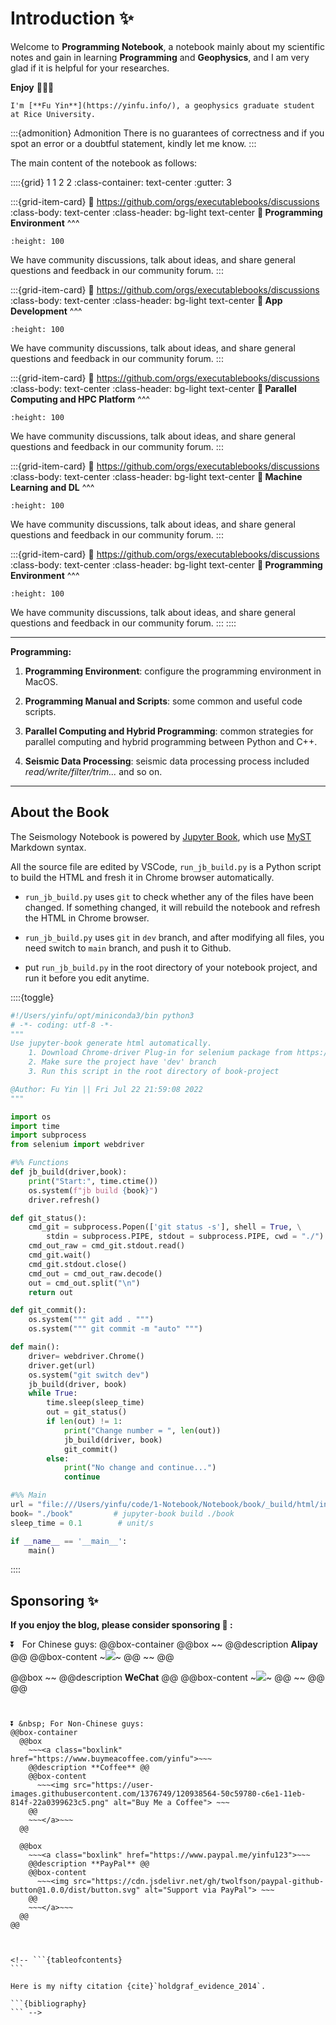 # Introduction ✨

Welcome to **Programming Notebook**, a notebook mainly about my scientific notes and gain in learning **Programming** and **Geophysics**, and I am very glad if it is helpful for your researches. 

**Enjoy** 👋👋👋

```{margin} About Author
I'm [**Fu Yin**](https://yinfu.info/), a geophysics graduate student at Rice University.
```

:::{admonition} Admonition
There is no guarantees of correctness and if you spot an error or a doubtful statement, kindly let me know.
:::

The main content of the notebook as follows:








::::{grid} 1 1 2 2
:class-container: text-center
:gutter: 3



:::{grid-item-card}
:link: https://github.com/orgs/executablebooks/discussions
:class-body: text-center
:class-header: bg-light text-center
**🙌 Programming Environment**
^^^
```{image} https://inferentialthinking.com/_static/favicon.png
:height: 100
```
We have community discussions, talk about ideas, and share general questions and feedback in our community forum.
:::




:::{grid-item-card}
:link: https://github.com/orgs/executablebooks/discussions
:class-body: text-center
:class-header: bg-light text-center
**🙌 App Development**
^^^
```{image} https://inferentialthinking.com/_static/favicon.png
:height: 100
```
We have community discussions, talk about ideas, and share general questions and feedback in our community forum.
:::



:::{grid-item-card}
:link: https://github.com/orgs/executablebooks/discussions
:class-body: text-center
:class-header: bg-light text-center
**🙌 Parallel Computing and HPC Platform**
^^^
```{image} https://inferentialthinking.com/_static/favicon.png
:height: 100
```
We have community discussions, talk about ideas, and share general questions and feedback in our community forum.
:::



:::{grid-item-card}
:link: https://github.com/orgs/executablebooks/discussions
:class-body: text-center
:class-header: bg-light text-center
**🙌 Machine Learning and DL**
^^^
```{image} https://inferentialthinking.com/_static/favicon.png
:height: 100
```
We have community discussions, talk about ideas, and share general questions and feedback in our community forum.
:::



:::{grid-item-card}
:link: https://github.com/orgs/executablebooks/discussions
:class-body: text-center
:class-header: bg-light text-center
**🙌 Programming Environment**
^^^
```{image} https://inferentialthinking.com/_static/favicon.png
:height: 100
```
We have community discussions, talk about ideas, and share general questions and feedback in our community forum.
:::
::::








---
**Programming:**

1. **Programming Environment**: configure the programming environment in MacOS.

2. **Programming Manual and Scripts**: some common and useful code scripts.

3. **Parallel Computing and Hybrid Programming**: common strategies for parallel computing and hybrid programming between Python and C++.

4. **Seismic Data Processing**: seismic data processing process included *read/write/filter/trim...* and so on.

---




## About the Book

The Seismology Notebook is powered by [Jupyter Book](https://jupyterbook.org/en/stable/intro.html), which use [MyST](https://sphinx-design.readthedocs.io/en/sbt-theme/grids.html) Markdown syntax.


All the source file are edited by VSCode, `run_jb_build.py` is a Python script to build the HTML and fresh it in Chrome browser automatically. 

- `run_jb_build.py` uses `git` to check whether any of the files have been changed. If something changed, it will rebuild the notebook and refresh the HTML in Chrome browser.

- `run_jb_build.py` uses `git` in `dev` branch, and after modifying all files, you need switch to `main` branch, and push it to Github.

- put `run_jb_build.py` in the root directory of your notebook project, and run it before you edit anytime.

::::{toggle}
```python
#!/Users/yinfu/opt/miniconda3/bin python3
# -*- coding: utf-8 -*-
"""
Use jupyter-book generate html automatically.
    1. Download Chrome-driver Plug-in for selenium package from https://chromedriver.chromium.org/
    2. Make sure the project have 'dev' branch
    3. Run this script in the root directory of book-project

@Author: Fu Yin || Fri Jul 22 21:59:08 2022
"""

import os
import time
import subprocess
from selenium import webdriver

#%% Functions
def jb_build(driver,book):
    print("Start:", time.ctime())
    os.system(f"jb build {book}")
    driver.refresh()

def git_status():
    cmd_git = subprocess.Popen(['git status -s'], shell = True, \
        stdin = subprocess.PIPE, stdout = subprocess.PIPE, cwd = "./")  
    cmd_out_raw = cmd_git.stdout.read()
    cmd_git.wait()
    cmd_git.stdout.close()
    cmd_out = cmd_out_raw.decode()
    out = cmd_out.split("\n")
    return out

def git_commit():
    os.system(""" git add . """)
    os.system(""" git commit -m "auto" """)

def main():
    driver= webdriver.Chrome()
    driver.get(url)
    os.system("git switch dev")
    jb_build(driver, book)
    while True:
        time.sleep(sleep_time)
        out = git_status() 
        if len(out) != 1:
            print("Change number = ", len(out))
            jb_build(driver, book)
            git_commit()
        else:
            print("No change and continue...")
            continue

#%% Main
url = "file:///Users/yinfu/code/1-Notebook/Notebook/book/_build/html/intro.html"
book= "./book"         # jupyter-book build ./book
sleep_time = 0.1        # unit/s

if __name__ == '__main__':
    main()
```
::::







## Sponsoring ✨
**If you enjoy the blog, please consider sponsoring 🍿 :**

⏬ &nbsp; For Chinese guys:
@@box-container
  @@box
    ~~~<a class="boxlink">~~~
    @@description **Alipay** @@
    @@box-content
      ~~~<img src="/assets/blog-data/fig/Alipay.jpg">~~~
    @@
    ~~~</a>~~~
  @@

  @@box
    ~~~<a class="boxlink">~~~
    @@description **WeChat** @@
    @@box-content
      ~~~<img src="/assets/blog-data/fig/WeChat.jpg">~~~
    @@
    ~~~</a>~~~
  @@
@@
~~~<br>~~~


⏬ &nbsp; For Non-Chinese guys:
@@box-container
  @@box
    ~~~<a class="boxlink" href="https://www.buymeacoffee.com/yinfu">~~~
    @@description **Coffee** @@
    @@box-content
      ~~~<img src="https://user-images.githubusercontent.com/1376749/120938564-50c59780-c6e1-11eb-814f-22a0399623c5.png" alt="Buy Me a Coffee"> ~~~
    @@
    ~~~</a>~~~
  @@

  @@box
    ~~~<a class="boxlink" href="https://www.paypal.me/yinfu123">~~~
    @@description **PayPal** @@
    @@box-content
      ~~~<img src="https://cdn.jsdelivr.net/gh/twolfson/paypal-github-button@1.0.0/dist/button.svg" alt="Support via PayPal"> ~~~
    @@
    ~~~</a>~~~
  @@
@@



<!-- ```{tableofcontents}
```

Here is my nifty citation {cite}`holdgraf_evidence_2014`.

```{bibliography}
``` -->




